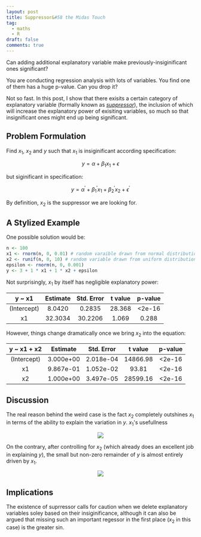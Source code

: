 ```yaml
---
layout: post
title: Suppressor&#58 the Midas Touch
tag:
  - maths
  - R
draft: false
comments: true
---
```

Can adding additional explanatory variable make previously-insiginificant ones significant?

You are conducting regression analysis with lots of variables. You find one of them has a huge p-value. Can you drop it?

Not so fast. In this post, I show that there exisits a certain category of explanatory variable (formally known as [*suppressor*](https://en.wikipedia.org/wiki/Mediation_(statistics)#Other_third_variables)), the inclusion of which will increase the explanatory power of exisiting variables, so much so that insignificant ones might end up being significant.

## Problem Formulation
Find $x_1$, $x_2$ and $y$ such that $x_1$ is insiginificant according specification:

$$ y = \alpha + \beta_1 x_1 + \epsilon $$

but siginificant in specification:

$$ y = \alpha ^ \prime + \beta_1 ^ \prime x_1 + \beta_{ 2 } ^ \prime x_2 + \epsilon ^ \prime $$

By definition, $x_2$ is the suppressor we are looking for.

## A Stylized Example
One possible solution would be:

```r
n <- 100
x1 <- rnorm(n, 0, 0.01) # random varaible drawn from normal distribution
x2 <- runif(n, 0, 10) # random variable drawn from uniform distribution
epsilon <- rnorm(n, 0, 0.001)
y <- 3 + 1 * x1 + 1 * x2 + epsilon
```

Not surprisingly, $x_1$ by itself has negligible explanatory power:

| y ~ x1 | Estimate | Std. Error | t value | p-value |
| :---:  | :---:    | :---:      | :---:   | :---:   |
| (Intercept) | 8.0420 | 0.2835 | 28.368 | <2e-16 |
| x1 | 32.3034 | 30.2206 | 1.069 | 0.288 |

However, things change dramatically once we bring $x_2$ into the equation:

| y ~ x1 + x2 | Estimate | Std. Error | t value | p-value |
| :---:       | :---:    | :---:      | :---:   | :---:   |
| (Intercept) | 3.000e+00 |  2.018e-04 | 14866.98 | <2e-16 |
| x1 | 9.867e-01 | 1.052e-02 | 93.81 | <2e-16 |
| x2 | 1.000e+00 | 3.497e-05 | 28599.16 | <2e-16 |

## Discussion
The real reason behind the weird case is the fact $x_2$ completely outshines $x_1$ in terms of the ability to explain the variation in $y$. $x_1$'s usefullness 

<div align="center">
  <img src="https://shawenyao.github.io/R/output/suppressor/plot1.svg" />
</div>

On the contrary, after controlling for $x_2$ (which already does an excellent job in explaining $y$), the small but non-zero remainder of $y$ is almost entirely driven by $x_1$. 

<div align="center">
  <img src="https://shawenyao.github.io/R/output/suppressor/plot2.svg" />
</div>


## Implications
The existence of suprressor calls for caution when we delete explanatory variables soley based on their insiginificance, although it can also be argued that missing such an important regessor in the first place ($x_2$ in this case) is the greater sin.
